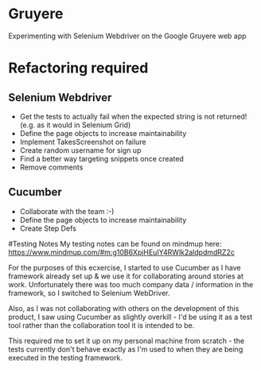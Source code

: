# Gruyere
Experimenting with Selenium Webdriver on the Google Gruyere web app

# Refactoring required

## Selenium Webdriver
- Get the tests to actually fail when the expected string is not returned! (e.g. as it would in Selenium Grid)
- Define the page objects to increase maintainability
- Implement TakesScreenshot on failure
- Create random username for sign up
- Find a better way targeting snippets once created
- Remove comments

## Cucumber
- Collaborate with the team :-)
- Define the page objects to increase maintainability
- Create Step Defs

#Testing Notes
My testing notes can be found on mindmup here:
https://www.mindmup.com/#m:g10B6XpjHEuIY4RWlk2aldpdmdRZ2c

For the purposes of this ecxercise, I started to use Cucumber as I have framework already set up & we use it for collaborating around stories at work. Unfortunately there was too much company data / information in the framework, so I switched to Selenium WebDriver.

Also, as I was not collaborating with others on the development of this product, I saw using Cucumber as slightly overkill - I'd be using it as a test tool rather than the collaboration tool it is intended to be.

This required me to set it up on my personal machine from scratch - the tests currently don't behave exactly as I'm used to when they are being executed in the testing framework.
